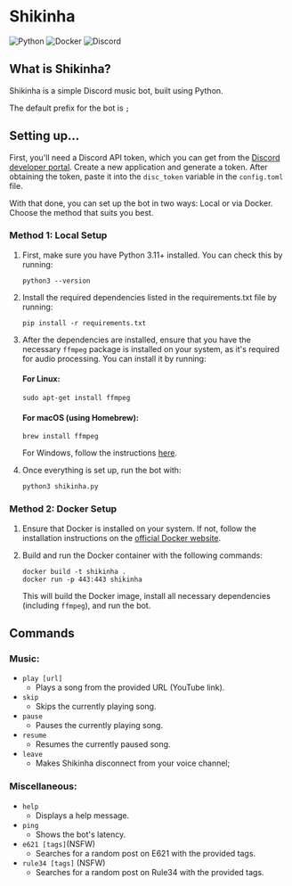 # Shikinha

![Python](https://img.shields.io/badge/Python-FFD43B?style=for-the-badge&logo=python&logoColor=blue)
![Docker](https://img.shields.io/badge/Docker-2CA5E0?style=for-the-badge&logo=docker&logoColor=white)
![Discord](https://img.shields.io/badge/Discord-5865F2?style=for-the-badge&logo=discord&logoColor=white)

## What is Shikinha?

Shikinha is a simple Discord music bot, built using Python.
  
The default prefix for the bot is ```;```

## Setting up...

First, you'll need a Discord API token, which you can get from the [Discord developer portal](https://discord.com/developers/applications). Create a new application and generate a token. After obtaining the token, paste it into the ```disc_token``` variable in the ```config.toml``` file.

With that done, you can set up the bot in two ways: Local or via Docker. Choose the method that suits you best.

### Method 1: Local Setup
1. First, make sure you have Python 3.11+ installed. You can check this by running:
   
    ```
    python3 --version
    ```
2. Install the required dependencies listed in the requirements.txt file by running:
   
    ```
    pip install -r requirements.txt
    ```
3. After the dependencies are installed, ensure that you have the necessary ```ffmpeg``` package is installed on your system, as it's required for audio processing. You can install it by running:

    #### For Linux:
      ```
      sudo apt-get install ffmpeg
      ```
    #### For macOS (using Homebrew):
      ```
      brew install ffmpeg
      ```

    For Windows, follow the instructions [here](https://ffmpeg.org/download.html).

4. Once everything is set up, run the bot with:
    ```
    python3 shikinha.py
    ```

### Method 2: Docker Setup
  1. Ensure that Docker is installed on your system. If not, follow the installation instructions on the [official Docker website](https://www.docker.com).
  2. Build and run the Docker container with the following commands:
     
      ```
      docker build -t shikinha .
      docker run -p 443:443 shikinha
      ```
      This will build the Docker image, install all necessary dependencies (including ```ffmpeg```), and run the bot.
      
## Commands

### Music:
  * ```play [url]```
    * Plays a song from the provided URL (YouTube link).
  * ```skip```
    * Skips the currently playing song.
  * ```pause```
    * Pauses the currently playing song.
  * ```resume```
    * Resumes the currently paused song.
  * ```leave```
  	* Makes Shikinha disconnect from your voice channel;

### Miscellaneous:
* ```help```
  * Displays a help message.
* ```ping```
  * Shows the bot's latency.
* ```e621 [tags]```(NSFW)
  * Searches for a random post on E621 with the provided tags.
* ```rule34 [tags]``` (NSFW)
  * Searches for a random post on Rule34 with the provided tags.

